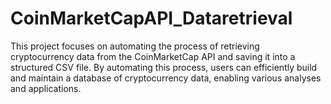 # CoinMarketCapAPI_Dataretrieval
This project focuses on automating the process of retrieving cryptocurrency data from the CoinMarketCap API and saving it into a structured CSV file. By automating this process, users can efficiently build and maintain a database of cryptocurrency data, enabling various analyses and applications.
